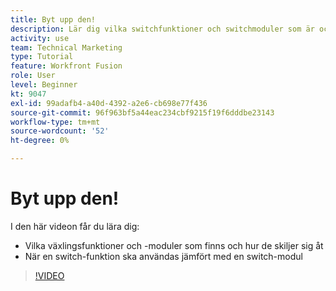 ```yaml
---
title: Byt upp den!
description: Lär dig vilka switchfunktioner och switchmoduler som är och när du ska använda en switch-funktion jämfört med en switch-modul i [!DNL Adobe Workfront Fusion].
activity: use
team: Technical Marketing
type: Tutorial
feature: Workfront Fusion
role: User
level: Beginner
kt: 9047
exl-id: 99adafb4-a40d-4392-a2e6-cb698e77f436
source-git-commit: 96f963bf5a44eac234cbf9215f19f6dddbe23143
workflow-type: tm+mt
source-wordcount: '52'
ht-degree: 0%

---
```


# Byt upp den!

I den här videon får du lära dig:

* Vilka växlingsfunktioner och -moduler som finns och hur de skiljer sig åt
* När en switch-funktion ska användas jämfört med en switch-modul

>[!VIDEO](https://video.tv.adobe.com/v/335288/?quality=12)

